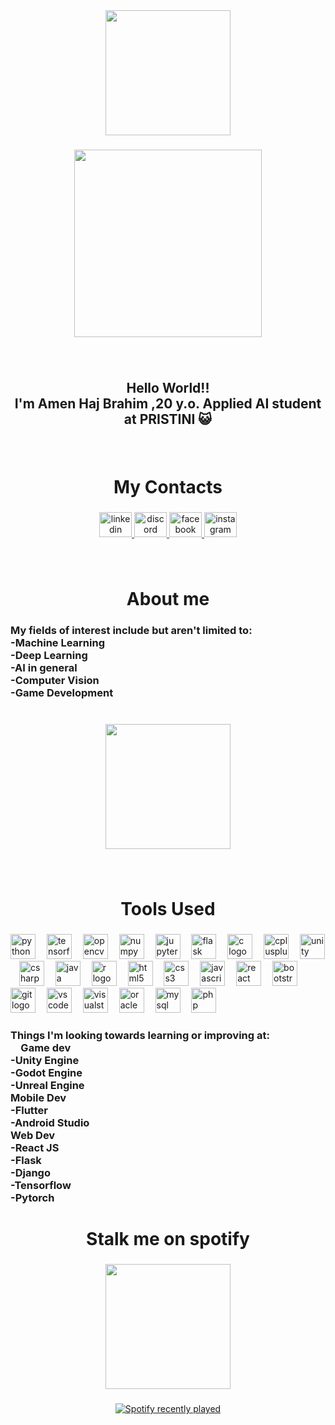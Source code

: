 <div align="center">
  <img height="200" src="https://i.imgur.com/Dd8UVFL.png"  />
</div>

###

<div align="center">
  <img height="300" src="https://i.imgur.com/xAladhV.jpeg"  />
</div>

###

<br clear="both">

<h2 align="center">Hello World!!<br>I'm Amen Haj Brahim ,20 y.o. Applied AI student at PRISTINI 😺</h2>

###

<br clear="both">

<h1 align="center">My Contacts</h1>

###

<div align="center">
  <a href="https://www.linkedin.com/in/amen-haj-brahim-1a5882267/" target="_blank">
    <img src="https://raw.githubusercontent.com/maurodesouza/profile-readme-generator/master/src/assets/icons/social/linkedin/default.svg" width="52" height="40" alt="linkedin logo"  />
  </a>
  <a href="mo3m_" target="_blank">
    <img src="https://raw.githubusercontent.com/maurodesouza/profile-readme-generator/master/src/assets/icons/social/discord/default.svg" width="52" height="40" alt="discord logo"  />
  </a>
  <a href="https://www.facebook.com/amenhajbrahim/" target="_blank">
    <img src="https://raw.githubusercontent.com/maurodesouza/profile-readme-generator/master/src/assets/icons/social/facebook/default.svg" width="52" height="40" alt="facebook logo"  />
  </a>
  <a href="https://www.instagram.com/amen.hajbrahimus/?hl=en" target="_blank">
    <img src="https://raw.githubusercontent.com/maurodesouza/profile-readme-generator/master/src/assets/icons/social/instagram/default.svg" width="52" height="40" alt="instagram logo"  />
  </a>
</div>

###

<br clear="both">

<h1 align="center">About me</h1>

###

<h3 align="left">My fields of interest include but aren't limited to:<br>-Machine Learning <br>-Deep Learning <br>-AI in general<br>-Computer Vision<br>-Game Development</h3>

###

<br clear="both">

<div align="center">
  <img height="200" src="https://i.imgur.com/diVBcjS.gif"  />
</div>

###

<br clear="both">

<h1 align="center">Tools Used</h1>

###

<div align="left">
  <img src="https://skillicons.dev/icons?i=py" height="40" alt="python logo"  />
  <img width="10" />
  <img src="https://skillicons.dev/icons?i=tensorflow" height="40" alt="tensorflow logo"  />
  <img width="10" />
  <img src="https://cdn.jsdelivr.net/gh/devicons/devicon/icons/opencv/opencv-original.svg" height="40" alt="opencv logo"  />
  <img width="10" />
  <img src="https://cdn.jsdelivr.net/gh/devicons/devicon/icons/numpy/numpy-original.svg" height="40" alt="numpy logo"  />
  <img width="10" />
  <img src="https://cdn.jsdelivr.net/gh/devicons/devicon/icons/jupyter/jupyter-original-wordmark.svg" height="40" alt="jupyter logo"  />
  <img width="10" />
  <img src="https://skillicons.dev/icons?i=flask" height="40" alt="flask logo"  />
  <img width="10" />
  <img src="https://cdn.jsdelivr.net/gh/devicons/devicon/icons/c/c-original.svg" height="40" alt="c logo"  />
  <img width="10" />
  <img src="https://cdn.jsdelivr.net/gh/devicons/devicon/icons/cplusplus/cplusplus-original.svg" height="40" alt="cplusplus logo"  />
  <img width="10" />
  <img src="https://skillicons.dev/icons?i=unity" height="40" alt="unity logo"  />
  <img width="10" />
  <img src="https://cdn.jsdelivr.net/gh/devicons/devicon/icons/csharp/csharp-original.svg" height="40" alt="csharp logo"  />
  <img width="10" />
  <img src="https://skillicons.dev/icons?i=java" height="40" alt="java logo"  />
  <img width="10" />
  <img src="https://cdn.jsdelivr.net/gh/devicons/devicon/icons/r/r-original.svg" height="40" alt="r logo"  />
  <img width="10" />
  <img src="https://cdn.jsdelivr.net/gh/devicons/devicon/icons/html5/html5-original.svg" height="40" alt="html5 logo"  />
  <img width="10" />
  <img src="https://cdn.jsdelivr.net/gh/devicons/devicon/icons/css3/css3-original.svg" height="40" alt="css3 logo"  />
  <img width="10" />
  <img src="https://skillicons.dev/icons?i=js" height="40" alt="javascript logo"  />
  <img width="10" />
  <img src="https://skillicons.dev/icons?i=react" height="40" alt="react logo"  />
  <img width="10" />
  <img src="https://cdn.jsdelivr.net/gh/devicons/devicon/icons/bootstrap/bootstrap-original.svg" height="40" alt="bootstrap logo"  />
  <img width="10" />
  <img src="https://cdn.simpleicons.org/git/F05032" height="40" alt="git logo"  />
  <img width="10" />
  <img src="https://skillicons.dev/icons?i=vscode" height="40" alt="vscode logo"  />
  <img width="10" />
  <img src="https://skillicons.dev/icons?i=visualstudio" height="40" alt="visualstudio logo"  />
  <img width="10" />
  <img src="https://cdn.jsdelivr.net/gh/devicons/devicon/icons/oracle/oracle-original.svg" height="40" alt="oracle logo"  />
  <img width="10" />
  <img src="https://skillicons.dev/icons?i=mysql" height="40" alt="mysql logo"  />
  <img width="10" />
  <img src="https://cdn.jsdelivr.net/gh/devicons/devicon/icons/php/php-original.svg" height="40" alt="php logo"  />
</div>

###

<h3 align="left">Things I'm looking towards learning or improving at:<br>&emsp;Game dev<br>-Unity Engine<br>-Godot Engine<br>-Unreal Engine<br>Mobile Dev<br>-Flutter<br>-Android Studio<br>Web Dev<br>-React JS<br>-Flask<br>-Django<br>-Tensorflow<br>-Pytorch</h3>

###

<h1 align="center">Stalk me on spotify</h1>

###

<div align="center">
  <img height="200" src="https://i.imgur.com/qhYqB3n.gif"  />
</div>

###

<div align="center">
  <a href="https://open.spotify.com/user/f8l13ewlc6kvc5jvnm2h6v3dk">
    <img src="https://spotify-recently-played-readme.vercel.app/api?user=f8l13ewlc6kvc5jvnm2h6v3dk&count=5&unique=false" alt="Spotify recently played"  />
  </a>
</div>

###
